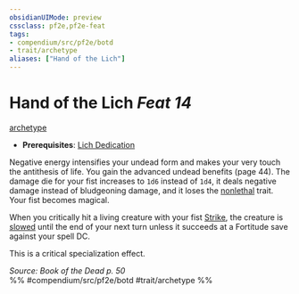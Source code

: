 ```yaml
---
obsidianUIMode: preview
cssclass: pf2e,pf2e-feat
tags:
- compendium/src/pf2e/botd
- trait/archetype
aliases: ["Hand of the Lich"]
---
```

# Hand of the Lich  *Feat 14*  
[archetype](/rules/traits/archetype.md)  

- **Prerequisites**: [Lich Dedication](/compendium/feats/lich-dedication-botd.md)

Negative energy intensifies your undead form and makes your very touch the antithesis of life. You gain the advanced undead benefits (page 44). The damage die for your fist increases to `1d6` instead of `1d4`, it deals negative damage instead of bludgeoning damage, and it loses the [nonlethal](/rules/traits/nonlethal.md) trait. Your fist becomes magical.

When you critically hit a living creature with your fist [Strike](/rules/actions/strike.md), the creature is [slowed](/rules/conditions.md#Slowed) until the end of your next turn unless it succeeds at a Fortitude save against your spell DC.

This is a critical specialization effect.

*Source: Book of the Dead p. 50*  
%% #compendium/src/pf2e/botd #trait/archetype %%